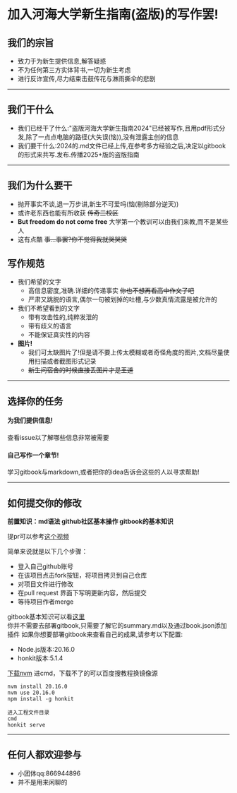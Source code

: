 # 加入河海大学新生指南(盗版)的写作罢!

## 我们的宗旨
- 致力于为新生提供信息,解答疑惑
- 不为任何第三方实体背书,一切为新生考虑
- 进行反诈宣传,尽力结束击鼓传花与淋雨撕伞的悲剧
-------------------------------
## 我们干什么
- 我们已经干了什么:"盗版河海大学新生指南2024"已经被写作,且用pdf形式分发,除了一点点电脑的路径(大失误(恼)),没有泄露主创的信息
- 我们要干什么:2024的.md文件已经上传,在参考多方经验之后,决定以gitbook的形式来共写.发布.传播2025+版的盗版指南
-------------------------------

## 我们为什么要干
- 抛开事实不谈,退一万步讲,新生不可爱吗(恼(剔除部分逆天))
- 或许老东西也能有所收获 ~~传奇三校区~~
- **But freedom do not come free** 大学第一个教训可以由我们来教,而不是某些人
- 这有点酷 ~~事...事罢?你不觉得我就哭哭哭~~

## 写作规范
- 我们希望的文字
  - 高信息密度,准确.详细的传递事实 ~~你也不想再看高中作文了吧~~
  - 严肃又跳脱的语言,偶尔一句被划掉的吐槽,与少数真情流露是被允许的
- 我们不希望看到的文字
  - 带有攻击性的,纯粹发泄的
  - 带有歧义的语言
  - 不能保证真实性的内容
- **图片!**
  - 我们可太缺图片了!但是请不要上传太模糊或者奇怪角度的图片,文档尽量使用扫描或者截图形式记录
  - ~~新生问宿舍的时候直接丢图片才是王道~~
-------------------------------

## 选择你的任务

#### 为我们提供信息!

查看issue以了解哪些信息非常被需要

#### 自己写作一个章节!

学习gitbook与markdown,或者把你的idea告诉会这些的人以寻求帮助!

-------------------------------
## 如何提交你的修改
**前置知识：md语法 github社区基本操作 gitbook的基本知识**

提pr可以参考[这个视频](https://www.bilibili.com/video/BV1ei4y1s7pU/ "如何提交pr")

简单来说就是以下几个步骤：
- 登入自己github账号
- 在该项目点击fork按钮，将项目拷贝到自己仓库
- 对项目文件进行修改
- 在pull request 界面下写明更新内容，然后提交
- 等待项目作者merge

gitbook基本知识可以看[这里](https://jiangminggithub.github.io/gitbook/4-config.html)  
你并不需要去部署gitbook,只需要了解它的summary.md以及通过book.json添加插件
如果你想要部署gitbook来查看自己的成果,请参考以下配置:
- Node.js版本:20.16.0
- honkit版本:5.1.4 
  
[下载nvm](https://github.com/coreybutler/nvm-windows/releases/download/1.1.12/nvm-setup.zip)
进cmd，下载不了的可以百度搜教程换镜像源
```
nvm install 20.16.0
nvm use 20.16.0
npm install -g honkit

进入工程文件目录
cmd
honkit serve
```

-------------------------------
## 任何人都欢迎参与
- 小团体qq:866944896
- 并不是用来闲聊的

